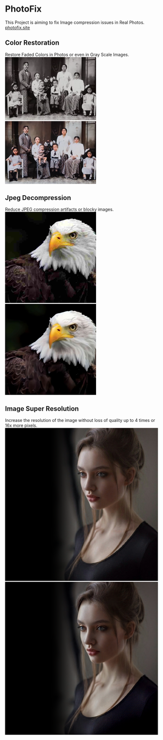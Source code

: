 # PhotoFix
This Project is aiming to fix Image compression issues in Real Photos.
[photofix.site](http://photofix.site)


## Color Restoration
Restore Faded Colors in Photos or even in Gray Scale Images.<br>
<img src='PhotoFix/src/assets/bw_sample_1_lr.png' width="300"/>
<img src='PhotoFix/src/assets/bw_sample_1_hr.png' width="300"/>


## Jpeg Decompression
Reduce JPEG compression artifacts or blocky images.<br>
<img src='PhotoFix/src/assets/denoise_sample_1_lr.png' width="300"/>
<img src='PhotoFix/src/assets/denoise_sample_1_hr.png' width="300"/>


## Image Super Resolution
Increase the resolution of the image without loss of quality up to 4 times or 16x more pixels.
![](PhotoFix/src/assets/upscale_sample_1_lr.png)
![](PhotoFix/src/assets/upscale_sample_1_hr.png)
